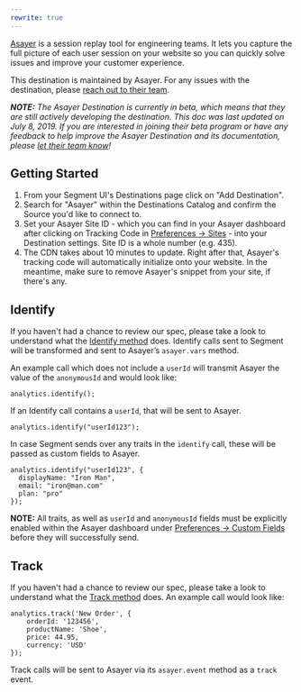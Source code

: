 ```yaml
---
rewrite: true
---
```

[Asayer](https://asayer.io) is a session replay tool for engineering teams. It lets you capture the full picture of each user session on your website so you can quickly solve issues and improve your customer experience. 
 
This destination is maintained by Asayer. For any issues with the destination, please [reach out to their team](mailto:support@asayer.io).

_**NOTE:** The Asayer Destination is currently in beta, which means that they are still actively developing the destination. This doc was last updated on July 8, 2019. If you are interested in joining their beta program or have any feedback to help improve the Asayer Destination and its documentation, please [let  their team know](mailto:support@asayer.io)!_

## Getting Started

<!-- {{>connection-modes}} --> 

1. From your Segment UI's Destinations page click on "Add Destination".
2. Search for "Asayer" within the Destinations Catalog and confirm the Source you'd like to connect to.
3. Set your Asayer Site ID - which you can find in your Asayer dashboard after clicking on Tracking Code in [Preferences -> Sites](https://app.asayer.io/client/sites) - into your Destination settings. Site ID is a whole number (e.g. 435).
4. The CDN takes about 10 minutes to update. Right after that, Asayer's tracking code will automatically initialize onto your website. In the meantime, make sure to remove Asayer's snippet from your site, if there's any.

## Identify

If you haven't had a chance to review our spec, please take a look to understand what the [Identify method](https://segment.com/docs/spec/identify/) does. Identify calls sent to Segment will be transformed and sent to Asayer’s `asayer.vars` method.

An example call which does not include a `userId` will transmit Asayer the value of the `anonymousId` and would look like:
```
analytics.identify();
```
If an Identify call contains a `userId`, that will be sent to Asayer.

```
analytics.identify("userId123");
```

In case Segment sends over any traits in the `identify` call, these will be passed as custom fields to Asayer.
```
analytics.identify("userId123", {
  displayName: "Iron Man", 
  email: "iron@man.com"
  plan: "pro"
});
```

**NOTE:** All traits, as well as `userId` and `anonymousId` fields must be explicitly enabled within the Asayer dashboard under [Preferences -> Custom Fields](https://app.asayer.io/client/custom-fields) before they will successfully send.

## Track

If you haven't had a chance to review our spec, please take a look to understand what the [Track method](https://segment.com/docs/spec/track/) does. An example call would look like:

```
analytics.track('New Order', { 
    orderId: '123456', 
    productName: 'Shoe',
    price: 44.95,
    currency: 'USD'
});
```

Track calls will be sent to Asayer via its `asayer.event` method as a `track` event.